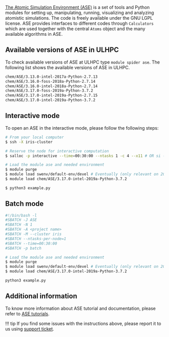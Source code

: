 [The Atomic Simulation Environment (ASE)](https://wiki.fysik.dtu.dk/ase/) is a set of tools and Python
modules for setting up, manipulating, running, visualizing and
analyzing atomistic simulations. The code is freely available
under the GNU LGPL license. ASE provides interfaces to different
codes through `Calculators` which are used together with the
central `Atoms` object and the many available algorithms in ASE.


## Available versions of ASE in ULHPC
To check available versions of ASE at ULHPC type `module spider ase`.
The following list shows the available versions of ASE in ULHPC.
```bash
chem/ASE/3.13.0-intel-2017a-Python-2.7.13
chem/ASE/3.16.0-foss-2018a-Python-2.7.14
chem/ASE/3.16.0-intel-2018a-Python-2.7.14
chem/ASE/3.17.0-foss-2019a-Python-3.7.2
chem/ASE/3.17.0-intel-2019a-Python-2.7.15
chem/ASE/3.17.0-intel-2019a-Python-3.7.2
```

## Interactive mode
To open an ASE in the interactive mode, please follow the following steps:

```bash
# From your local computer
$ ssh -X iris-cluster

# Reserve the node for interactive computation
$ salloc -p interactive --time=00:30:00 --ntasks 1 -c 4 --x11 # OR si --x11 [...]

# Load the module ase and needed environment
$ module purge
$ module load swenv/default-env/devel # Eventually (only relevant on 2019a software environment) 
$ module load chem/ASE/3.17.0-intel-2019a-Python-3.7.2

$ python3 example.py
```

## Batch mode
```bash
#!/bin/bash -l
#SBATCH -J ASE
#SBATCH -N 1
#SBATCH -A <project name>
#SBATCH -M --cluster iris 
#SBATCH --ntasks-per-node=1
#SBATCH --time=00:30:00
#SBATCH -p batch

# Load the module ase and needed environment
$ module purge
$ module load swenv/default-env/devel # Eventually (only relevant on 2019a software environment) 
$ module load chem/ASE/3.17.0-intel-2019a-Python-3.7.2

python3 example.py
```

## Additional information
To know more information about ASE tutorial and documentation,
please refer to [ASE tutorials](https://wiki.fysik.dtu.dk/ase/tutorials/tutorials.html).

!!! tip
    If you find some issues with the instructions above,
    please report it to us using [support ticket](https://hpc.uni.lu/support).
    
